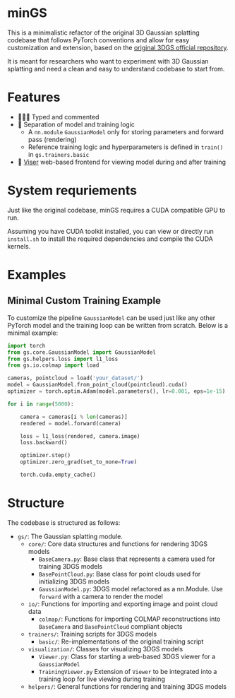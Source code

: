 # minGS
This is a minimalistic refactor of the original 3D Gaussian splatting codebase that follows PyTorch conventions and allow for easy customization and extension, based on the [original 3DGS official repository](https://github.com/graphdeco-inria/gaussian-splatting).

It is meant for researchers who want to experiment with 3D Gaussian splatting and need a clean and easy to understand codebase to start from.

# Features
- 🧑🏻‍💻 Typed and commented
- 📄 Separation of model and training logic
    - A `nn.module` `GaussianModel` only for storing parameters and forward pass (rendering)
    - Reference training logic and hyperparameters is defined in `train()` in `gs.trainers.basic`
- 📸 [Viser](https://github.com/nerfstudio-project/viser) web-based frontend for viewing model during and after training

# System requriements
Just like the original codebase, minGS requires a CUDA compatible GPU to run.

Assuming you have CUDA toolkit installed, you can view or directly run `install.sh` to install the required dependencies and compile the CUDA kernels.

# Examples

## Minimal Custom Training Example
To customize the pipeline `GaussianModel` can be used just like any other PyTorch model and the training loop can be written from scratch. Below is a minimal example:
```python
import torch
from gs.core.GaussianModel import GaussianModel
from gs.helpers.loss import l1_loss
from gs.io.colmap import load

cameras, pointcloud = load('your_dataset/')
model = GaussianModel.from_point_cloud(pointcloud).cuda()
optimizer = torch.optim.Adam(model.parameters(), lr=0.001, eps=1e-15)

for i in range(5000):

    camera = cameras[i % len(cameras)]
    rendered = model.forward(camera)

    loss = l1_loss(rendered, camera.image)
    loss.backward()

    optimizer.step()
    optimizer.zero_grad(set_to_none=True) 

    torch.cuda.empty_cache()
```

# Structure
The codebase is structured as follows:
- `gs/`: The Gaussian splatting module.
    - `core/`: Core data structures and functions for rendering 3DGS models
        - `BaseCamera.py`: Base class that represents a camera used for training 3DGS models
        - `BasePointCloud.py`: Base class for point clouds used for initializing 3DGS models
        - `GaussianModel.py`: 3DGS model refactored as a nn.Module. Use `forward` with a camera to render the model
    - `io/`: Functions for importing and exporting image and point cloud data
        - `colmap/`: Functions for importing COLMAP reconstructions into `BaseCamera` and `BasePointCloud` compliant objects
    - `trainers/`: Training scripts for 3DGS models
        - `basic/`: Re-implementations of the original training script
    - `visualization/`: Classes for visualizing 3DGS models
        - `Viewer.py`: Class for starting a web-based 3DGS viewer for a `GaussianModel`
        - `TrainingViewer.py` Extension of `Viewer` to be integrated into a training loop for live viewing during training 
    - `helpers/`: General functions for rendering and training 3DGS models

